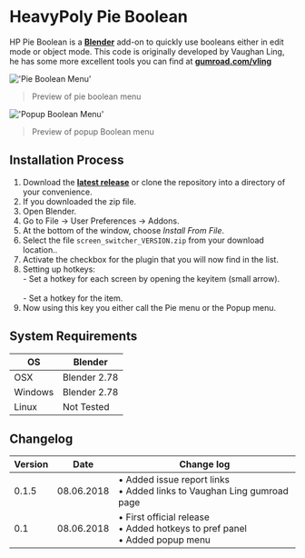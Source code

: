 # HeavyPoly Pie Boolean

HP Pie Boolean is a <b>[Blender](https://www.blender.org)</b> add-on to quickly use booleans either in edit mode or object mode. This code is originally developed by Vaughan Ling, he has some more excellent tools you can find at <b>[gumroad.com/vling](https://gumroad.com/vling)</b>

!['Pie Boolean Menu'](https://raw.githubusercontent.com/wiki/schroef/heavypoly-pie-boolean/images/bool-pie-screenshot.png)
>Preview of pie boolean menu

!['Popup Boolean Menu'](https://raw.githubusercontent.com/wiki/schroef/heavypoly-pie-boolean/images/bool-wmmenu-screenshot.png)
>Preview of popup Boolean menu

## Installation Process

1. Download the <b>[latest release](https://github.com/schroef/heavypoly-pie-boolean/releases/)</b> or clone the repository into a directory of your convenience.
2. If you downloaded the zip file.
3. Open Blender.
4. Go to File -> User Preferences -> Addons.
5. At the bottom of the window, choose *Install From File*.
6. Select the file `screen_switcher_VERSION.zip` from your download location..
7. Activate the checkbox for the plugin that you will now find in the list.
8. Setting up hotkeys:<br>- Set a hotkey for each screen by opening the keyitem (small arrow).<br><br>- Set a hotkey for the item.
8. Now using this key you either call the Pie menu or the Popup menu.


## System Requirements

| **OS** | **Blender** |
| ------------- | ------------- |
| OSX | Blender 2.78 |
| Windows | Blender 2.78 |
| Linux | Not Tested |


## Changelog

| **Version** | **Date** | **Change log** |
| ------------- | ------------- | ------------- |
| 0.1.5 | 08.06.2018 | • Added issue report links<br>• Added links to Vaughan Ling gumroad page
| 0.1 | 08.06.2018 | • First official release<br>• Added hotkeys to pref panel<br>• Added popup menu

<!--
- Fill in data
	-
	-
-->

